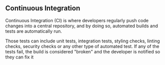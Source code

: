 ## Continuous Integration
Continuous Integration (CI) is where developers regularly push code changes into a central repository, and by doing so, automated builds and tests are automatically run.

Those tests can include unit tests, integration tests, styling checks, linting checks, security checks or any other type of automated test. If any of the tests fail, the build is considered "broken" and the developer is notified so they can fix it
